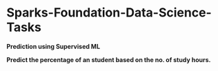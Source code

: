 # Sparks-Foundation-Data-Science-Tasks

**Prediction using Supervised ML**

**Predict the percentage of an student based on the no. of study hours.**
